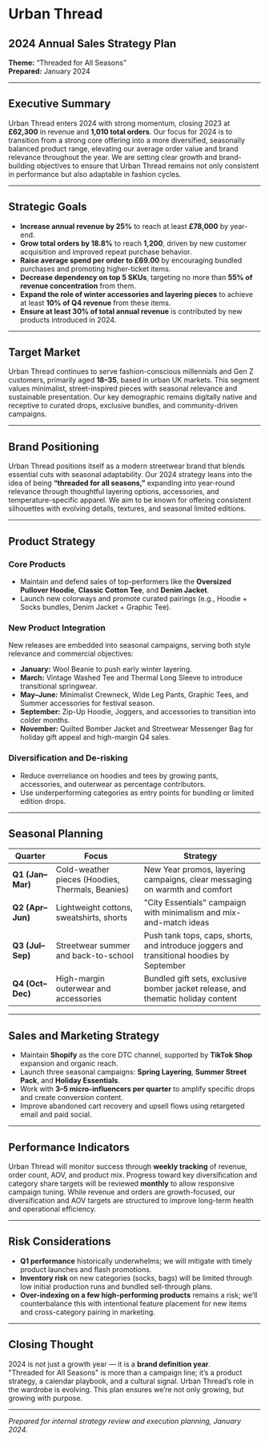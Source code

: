 # Urban Thread  
## 2024 Annual Sales Strategy Plan  
**Theme:** “Threaded for All Seasons”  
**Prepared:** January 2024

---

## Executive Summary

Urban Thread enters 2024 with strong momentum, closing 2023 at **£62,300** in revenue and **1,010 total orders**. Our focus for 2024 is to transition from a strong core offering into a more diversified, seasonally balanced product range, elevating our average order value and brand relevance throughout the year. We are setting clear growth and brand-building objectives to ensure that Urban Thread remains not only consistent in performance but also adaptable in fashion cycles.

---

## Strategic Goals

- **Increase annual revenue by 25%** to reach at least **£78,000** by year-end.
- **Grow total orders by 18.8%** to reach **1,200**, driven by new customer acquisition and improved repeat purchase behavior.
- **Raise average spend per order to £69.00** by encouraging bundled purchases and promoting higher-ticket items.
- **Decrease dependency on top 5 SKUs**, targeting no more than **55% of revenue concentration** from them.
- **Expand the role of winter accessories and layering pieces** to achieve at least **10% of Q4 revenue** from these items.
- **Ensure at least 30% of total annual revenue** is contributed by new products introduced in 2024.

---

## Target Market

Urban Thread continues to serve fashion-conscious millennials and Gen Z customers, primarily aged **18–35**, based in urban UK markets. This segment values minimalist, street-inspired pieces with seasonal relevance and sustainable presentation. Our key demographic remains digitally native and receptive to curated drops, exclusive bundles, and community-driven campaigns.

---

## Brand Positioning

Urban Thread positions itself as a modern streetwear brand that blends essential cuts with seasonal adaptability. Our 2024 strategy leans into the idea of being **“threaded for all seasons,”** expanding into year-round relevance through thoughtful layering options, accessories, and temperature-specific apparel. We aim to be known for offering consistent silhouettes with evolving details, textures, and seasonal limited editions.

---

## Product Strategy

### Core Products

- Maintain and defend sales of top-performers like the **Oversized Pullover Hoodie**, **Classic Cotton Tee**, and **Denim Jacket**.
- Launch new colorways and promote curated pairings (e.g., Hoodie + Socks bundles, Denim Jacket + Graphic Tee).

### New Product Integration

New releases are embedded into seasonal campaigns, serving both style relevance and commercial objectives:

- **January:** Wool Beanie to push early winter layering.
- **March:** Vintage Washed Tee and Thermal Long Sleeve to introduce transitional springwear.
- **May–June:** Minimalist Crewneck, Wide Leg Pants, Graphic Tees, and Summer accessories for festival season.
- **September:** Zip-Up Hoodie, Joggers, and accessories to transition into colder months.
- **November:** Quilted Bomber Jacket and Streetwear Messenger Bag for holiday gift appeal and high-margin Q4 sales.

### Diversification and De-risking

- Reduce overreliance on hoodies and tees by growing pants, accessories, and outerwear as percentage contributors.
- Use underperforming categories as entry points for bundling or limited edition drops.

---

## Seasonal Planning

| Quarter | Focus | Strategy |
|---------|-------|----------|
| **Q1 (Jan–Mar)** | Cold-weather pieces (Hoodies, Thermals, Beanies) | New Year promos, layering campaigns, clear messaging on warmth and comfort |
| **Q2 (Apr–Jun)** | Lightweight cottons, sweatshirts, shorts | "City Essentials" campaign with minimalism and mix-and-match ideas |
| **Q3 (Jul–Sep)** | Streetwear summer and back-to-school | Push tank tops, caps, shorts, and introduce joggers and transitional hoodies by September |
| **Q4 (Oct–Dec)** | High-margin outerwear and accessories | Bundled gift sets, exclusive bomber jacket release, and thematic holiday content |

---

## Sales and Marketing Strategy

- Maintain **Shopify** as the core DTC channel, supported by **TikTok Shop** expansion and organic reach.
- Launch three seasonal campaigns: **Spring Layering**, **Summer Street Pack**, and **Holiday Essentials**.
- Work with **3–5 micro-influencers per quarter** to amplify specific drops and create conversion content.
- Improve abandoned cart recovery and upsell flows using retargeted email and paid social.

---

## Performance Indicators

Urban Thread will monitor success through **weekly tracking** of revenue, order count, AOV, and product mix. Progress toward key diversification and category share targets will be reviewed **monthly** to allow responsive campaign tuning. While revenue and orders are growth-focused, our diversification and AOV targets are structured to improve long-term health and operational efficiency.

---

## Risk Considerations

- **Q1 performance** historically underwhelms; we will mitigate with timely product launches and flash promotions.
- **Inventory risk** on new categories (socks, bags) will be limited through low initial production runs and bundled sell-through plans.
- **Over-indexing on a few high-performing products** remains a risk; we’ll counterbalance this with intentional feature placement for new items and cross-category pairing in marketing.

---

## Closing Thought

2024 is not just a growth year — it is a **brand definition year**.  
"Threaded for All Seasons" is more than a campaign line; it’s a product strategy, a calendar playbook, and a cultural signal. Urban Thread’s role in the wardrobe is evolving. This plan ensures we’re not only growing, but growing with purpose.

---

*Prepared for internal strategy review and execution planning, January 2024.*